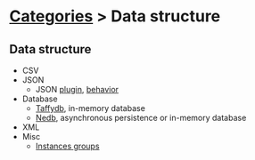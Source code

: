 # [Categories](categories.index.html) > Data structure

## Data structure

- CSV
- JSON
  - JSON [plugin](rex_hash.html), [behavior](rex_bhash.html)
- Database
  - [Taffydb](rex_taffydb.html), in-memory database
  - [Nedb](rex_nedb.html), asynchronous persistence or in-memory database
- XML
- Misc
  - [Instances groups](rex_ginstgroup.html)

